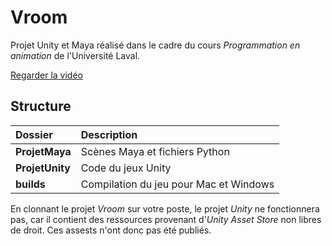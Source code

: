 # Vroom
Projet Unity et Maya réalisé dans le cadre du cours *Programmation en animation* de l'Université Laval.

[Regarder la vidéo](https://www.youtube.com/watch?v=LJY5BTWHYGc)

## Structure
| Dossier |  Description |
|:---|:---|
| **ProjetMaya** | Scènes Maya et fichiers Python |
| **ProjetUnity** | Code du jeux Unity |
| **builds** | Compilation du jeu pour Mac et Windows|

En clonnant le projet *Vroom* sur votre poste, le projet *Unity* ne fonctionnera pas, car il contient des ressources provenant d'*Unity Asset Store* non libres de droit. Ces assests n'ont donc pas été publiés.
